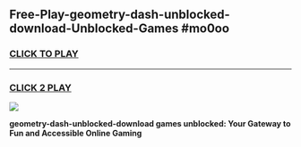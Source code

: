 
## Free-Play-geometry-dash-unblocked-download-Unblocked-Games #mo0oo
<h3>
<a href="https://news.freeplayer.one?title=geometry-dash-unblocked-download&ref=8M">CLICK TO PLAY</a></h3>
<hr>

<h3>
<a href="https://news.freeplayer.one?title=geometry-dash-unblocked-download&ref=8M">CLICK 2 PLAY</a>
  
</h3>

<a href="https://news.freeplayer.one?title=geometry-dash-unblocked-download&ref=8M"><img src="https://clearcache.store/games.png"></a>


**geometry-dash-unblocked-download games unblocked: Your Gateway to Fun and Accessible Online Gaming**
